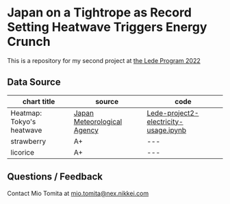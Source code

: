 # Japan on a Tightrope as Record Setting Heatwave Triggers Energy Crunch

This is a repository for my second project at [the Lede Program 2022](https://ledeprogram.com/)

## Data Source

|chart title|source|code|
|---|---|---|
|Heatmap: Tokyo's heatwave|[Japan Meteorological Agency](https://www.data.jma.go.jp/obd/stats/etrn/index.php)|[Lede-project2-electricity-usage.ipynb](https://github.com/miotomita/japan-on-a-tightrope/blob/main/codes/Lede-project2-electricity-usage.ipynb)|
|strawberry|A+|---|
|licorice|A+|---|

## Questions / Feedback
Contact Mio Tomita at mio.tomita@nex.nikkei.com
